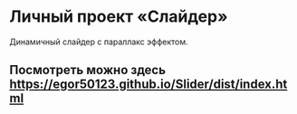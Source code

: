 # Личный проект «Слайдер»
Динамичный слайдер с параллакс эффектом.

## Посмотреть можно здесь https://egor50123.github.io/Slider/dist/index.html
